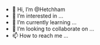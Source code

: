 - 👋 Hi, I’m @Hetchham
- 👀 I’m interested in ...
- 🌱 I’m currently learning ...
- 💞️ I’m looking to collaborate on ...
- 📫 How to reach me ...

<!---
Hetchham/Hetchham is a ✨ special ✨ repository because its `README.md` (this file) appears on your GitHub profile.
You can click the Preview link to take a look at your changes.
--->
